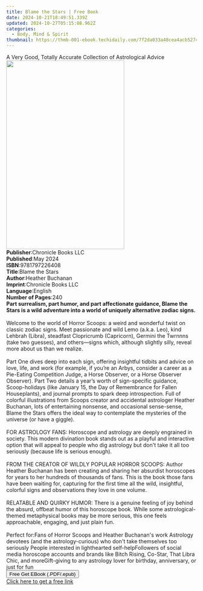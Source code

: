 ```yaml
---
title: Blame the Stars | Free Book
date: 2024-10-21T18:49:51.339Z
updated: 2024-10-27T05:15:08.962Z
categories:
  - Body, Mind & Spirit
thumbnail: https://thmb-001-ebook.techidaily.com/7f2da033a48cea4acb527406300cb2c7e31aa39434a52a8a54f2d813adcacd27.jpg
---
```

<main id="book-container">
  <div class="flex flex-col">
    <div class="book-brief flex-1 py-6 px-4 sm:p-6 md:py-10 md:px-8">
      <!-- brief-->
      <div class="book-brief-main">
        A Very Good, Totally Accurate Collection of Astrological Advice
      </div>
    </div>
    <div
      class="book-meta-info flex-1 grid gap-4 col-start-1 col-end-3 row-start-1 sm:mb-6 sm:grid-cols-4 lg:gap-6 lg:col-start-2 lg:row-end-6 lg:row-span-6 lg:mb-0"
    >
      <div
        class="book-meta-info-left place-content-center mt-4 p-4 text-sm leading-6 col-start-2 col-span-2 dark:text-slate-400"
      >
        <img
          class="w-full h-500 object-cover rounded-lg sm:h-255 sm:col-span-2 lg:col-span-full"
          src="https://img-001-ebook.techidaily.com/f7bf6281b8c0f0824353ae7c9c3ce16da84f7f0f74b08f1cbc1f50a4f0f30549.jpg"
          alt=""
          width="312"
          height="500"
        />
      </div>
      <div
        class="book-meta-info-right mt-2 col-start-1 row-start-2 col-span-3 self-center"
      >
        <!-- meta data  -->
        <div class="flex flex-col px-4 md:px-8">
          <div class="flex-1">
            <strong>Publisher</strong>:<span class="px-2"
              >Chronicle Books LLC</span
            >
          </div>
          <div class="flex-1">
            <strong>Published</strong>:<span class="px-2">May 2024</span>
          </div>
          <div class="flex-1">
            <strong>ISBN</strong>:<span class="px-2">9781797226408</span>
          </div>
          <div class="flex-1">
            <strong>Title</strong>:<span class="px-2">Blame the Stars</span>
          </div>
          <div class="flex-1">
            <strong>Author</strong>:<span class="px-2">Heather Buchanan</span>
          </div>
          <div class="flex-1">
            <strong>Imprint</strong>:<span class="px-2"
              >Chronicle Books LLC</span
            >
          </div>
          <div class="flex-1">
            <strong>Language</strong>:<span class="px-2">English</span>
          </div>
          <div class="flex-1">
            <strong>Number of Pages</strong>:<span class="px-2">240</span>
          </div>
        </div>
      </div>
    </div>
    <div class="book-description flex-1 py-6 px-4 sm:p-6 md:py-10 md:px-8">
      <div class="book-description-main">
        <div accordion-content="" id="description">
          <strong
            >Part surrealism, part humor, and part affectionate guidance, Blame
            the Stars</strong
          ><strong>
            is a wild adventure into a world of uniquely alternative zodiac
            signs.</strong
          ><br /><br />Welcome to the world of Horror Scoops: a weird and
          wonderful twist on classic zodiac signs. Meet passionate and wild Lemo
          (a.k.a. Leo), kind Lehbrah (Libra), steadfast Clopricrumb (Capricorn),
          Germini the Twrnnns (take two guesses), and others—signs which,
          although slightly silly, reveal more about us than we realize.<br /><br />Part
          One dives deep into each sign, offering insightful tidbits and advice
          on love, life, and work (for example, if you’re an Arbys, consider a
          career as a Pie-Eating Competition Judge, a Horse Observer, or a Horse
          Observer Observer). Part Two details a year’s worth of sign-specific
          guidance, Scoop-holidays (like January 15, the Day of Remembrance for
          Fallen Houseplants), and journal prompts to spark deep
          introspection.&nbsp;Full of colorful illustrations from Scoops creator
          and accidental astrologer Heather Buchanan, lots of entertaining
          nonsense, and occasional sense-sense, Blame the Stars&nbsp;offers the
          ideal way to contemplate the mysteries of the universe (or have a
          giggle).&nbsp;<br /><br />FOR ASTROLOGY FANS:&nbsp;Horoscope and
          astrology are deeply engrained in society. This modern divination book
          stands out as a playful and interactive option&nbsp;that will appeal
          to people who dig astrology but don't take it all too seriously
          (because life is serious enough).<br /><br />FROM THE CREATOR OF
          WILDLY POPULAR HORROR SCOOPS: Author Heather Buchanan has been
          creating and sharing her absurdist horoscopes for years to her
          hundreds of thousands of fans. This is the book those fans have been
          waiting for, capturing for the first time all the wild, insightful,
          colorful signs and observations they love in one volume.<br />&nbsp;<br />RELATABLE
          AND QUIRKY HUMOR: There is a genuine feeling of joy behind the absurd,
          offbeat humor of this horoscope book. While some astrological-themed
          metaphysical books may be more serious, this one feels approachable,
          engaging, and just plain fun.<br /><br />Perfect for:Fans of Horror
          Scoops and Heather Buchanan's work&nbsp;Astrology devotees (and the
          astrology-curious) who don't take themselves too seriously&nbsp;People
          interested in lighthearted self-helpFollowers of social media
          horoscope accounts and brands&nbsp;like Bitch Rising, Co-Star, That
          Libra Chic, and moreGift-giving to any astrology lover for birthday,
          anniversary, or just for fun
        </div>
        <div class="accordion-fader"></div>
      </div>
    </div>
    <div class="book-excerpts flex-1 py-6 px-4 sm:p-6 md:py-10 md:px-8"></div>
    <div
      class="book-about-author flex-1 py-6 px-4 sm:p-6 md:py-10 md:px-8"
    ></div>
    <div class="book-free-get flex-1 py-6 px-4 sm:p-6 md:py-10 md:px-8">
      <button
        id="btn-free-get"
        class="bg-blue-500 hover:bg-blue-700 text-white font-bold py-2 px-4 rounded"
      >
        Free Get EBook (.PDF/.epub)
      </button>
      <div id="countdown-display" class="px-2 text-lg mt-2"></div>
      <a
        id="free-link"
        class="hidden bg-blue-500 hover:bg-blue-700 text-white font-bold py-2 px-4 rounded"
        href="https://www.ebooks.com/en-us/book/211219930/blame-the-stars/heather-buchanan/"
        target="_blank"
        >Click here to get a free link</a
      >
    </div>
    <script>
      let countdownTime = 0;
      let countdownInterval = null;
      document
        .getElementById('btn-free-get')
        .addEventListener('click', startCountdown);
      function startCountdown() {
        countdownTime = new Date().getTime() + 60000 * 3;
        countdownInterval = setInterval(updateCountdown, 1000);
        document.getElementById('btn-free-get').disabled = true;
        document
          .getElementById('btn-free-get')
          .classList.add('bg-gray-500', 'cursor-not-allowed');
      }
      function updateCountdown() {
        let currentTime = new Date().getTime();
        let timeLeft = countdownTime - currentTime;
        let secondsLeft = Math.floor(timeLeft / 1000);
        document.getElementById('countdown-display').innerHTML =
          `Remaining time: ${secondsLeft} seconds.`;
        if (secondsLeft <= 0) {
          clearInterval(countdownInterval);
          document.getElementById('btn-free-get').classList.add('hidden');
          document.getElementById('free-link').classList.remove('hidden');
          document.getElementById('countdown-display').innerHTML = '';
        }
      }
    </script>
  </div>
</main>

<ins class="adsbygoogle"
      style="display:block"
      data-ad-client="ca-pub-7571918770474297"
      data-ad-slot="8358498916"
      data-ad-format="auto"
      data-full-width-responsive="true"></ins>
    